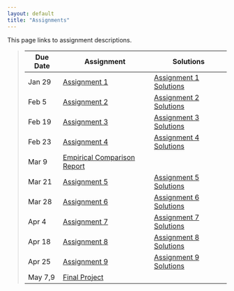 ```yaml
---
layout: default
title: "Assignments"
---
```


This page links to assignment descriptions.

> Due Date |                Assignment                                | Solutions                                               |
> -------- | -------------------------------------------------------- | ------------------------------------------------------- |
> Jan 29   | [Assignment 1](../assign/assign01.html)                  | [Assignment 1 Solutions](../assign/sol/assign01sol.pdf) |
> Feb 5    | [Assignment 2](../assign/assign02.html)                  | [Assignment 2 Solutions](../assign/sol/assign02sol.pdf) |
> Feb 19   | [Assignment 3](../assign/assign03.html)                  | [Assignment 3 Solutions](../assign/sol/assign03sol.pdf) |
> Feb 23   | [Assignment 4](../assign/assign04.html)                  | [Assignment 4 Solutions](../assign/sol/assign04sol.pdf)|
> Mar 9    | [Empirical Comparison Report](../assign/emp_comp.html)   |           |
> Mar 21   | [Assignment 5](../assign/assign05.html)                  | [Assignment 5 Solutions](../assign/sol/assign05sol.pdf) |
> Mar 28   | [Assignment 6](../assign/assign06.html)                  | [Assignment 6 Solutions](../assign/sol/assign06sol.pdf) |
> Apr 4    | [Assignment 7](../assign/assign07.html)                  | [Assignment 7 Solutions](../assign/sol/assign07sol.pdf) |
> Apr 18   | [Assignment 8](../assign/assign08.html)                  | [Assignment 8 Solutions](../assign/sol/assign08sol.pdf) |
> Apr 25   | [Assignment 9](../assign/assign09.html)                  | [Assignment 9 Solutions](../assign/sol/assign09sol.pdf) |
> May 7,9  | [Final Project](../assign/finalproj.html)                |           |
